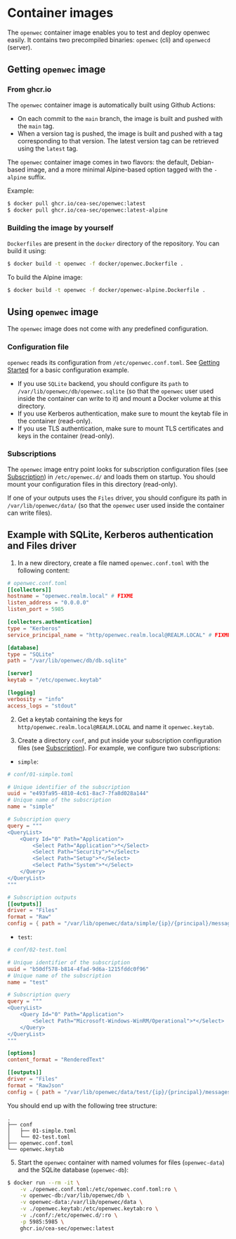 # Container images

The `openwec` container image enables you to test and deploy openwec easily. It contains two precompiled binaries: `openwec` (cli) and `openwecd` (server).

## Getting `openwec` image

### From ghcr.io

The `openwec` container image is automatically built using Github Actions:
- On each commit to the `main` branch, the image is built and pushed with the `main` tag.
- When a version tag is pushed, the image is built and pushed with a tag corresponding to that version. The latest version tag can be retrieved using the `latest` tag.

The `openwec` container image comes in two flavors: the default, Debian-based image, and a more minimal Alpine-based option tagged with the `-alpine` suffix.

Example:
```bash
$ docker pull ghcr.io/cea-sec/openwec:latest
$ docker pull ghcr.io/cea-sec/openwec:latest-alpine
```

### Building the image by yourself

`Dockerfiles` are present in the `docker` directory of the repository. You can build it using:

```bash
$ docker build -t openwec -f docker/openwec.Dockerfile .
```

To build the Alpine image:

```bash
$ docker build -t openwec -f docker/openwec-alpine.Dockerfile .
```

## Using `openwec` image

The `openwec` image does not come with any predefined configuration.

### Configuration file

`openwec` reads its configuration from `/etc/openwec.conf.toml`. See [Getting Started](getting_started.md) for a basic configuration example.

- If you use `SQLite` backend, you should configure its `path` to `/var/lib/openwec/db/openwec.sqlite` (so that the `openwec` user used inside the container can write to it) and mount a Docker volume at this directory.
- If you use Kerberos authentication, make sure to mount the keytab file in the container (read-only).
- If you use TLS authentication, make sure to mount TLS certificates and keys in the container (read-only).

### Subscriptions

The `openwec` image entry point looks for subscription configuration files (see [Subscription](subscription.md)) in `/etc/openwec.d/` and loads them on startup. You should mount your configuration files in this directory (read-only).

If one of your outputs uses the `Files` driver, you should configure its path in `/var/lib/openwec/data/` (so that the `openwec` user used inside the container can write files).

## Example with SQLite, Kerberos authentication and Files driver

1. In a new directory, create a file named `openwec.conf.toml` with the following content:
```toml
# openwec.conf.toml
[[collectors]]
hostname = "openwec.realm.local" # FIXME
listen_address = "0.0.0.0"
listen_port = 5985

[collectors.authentication]
type = "Kerberos"
service_principal_name = "http/openwec.realm.local@REALM.LOCAL" # FIXME

[database]
type = "SQLite"
path = "/var/lib/openwec/db/db.sqlite"

[server]
keytab = "/etc/openwec.keytab"

[logging]
verbosity = "info"
access_logs = "stdout"
```

2. Get a keytab containing the keys for `http/openwec.realm.local@REALM.LOCAL` and name it `openwec.keytab`.

3. Create a directory `conf`, and put inside your subscription configuration files (see [Subscription](subscription.md)). For example, we configure two subscriptions:
- `simple`:
```toml
# conf/01-simple.toml

# Unique identifier of the subscription
uuid = "e493fa95-4810-4c61-8ac7-7fa8d028a144"
# Unique name of the subscription
name = "simple"

# Subscription query
query = """
<QueryList>
    <Query Id="0" Path="Application">
        <Select Path="Application">*</Select>
        <Select Path="Security">*</Select>
        <Select Path="Setup">*</Select>
        <Select Path="System">*</Select>
    </Query>
</QueryList>
"""

# Subscription outputs
[[outputs]]
driver = "Files"
format = "Raw"
config = { path = "/var/lib/openwec/data/simple/{ip}/{principal}/messages" }
```
- `test`:
```toml
# conf/02-test.toml

# Unique identifier of the subscription
uuid = "b50df578-b814-4fad-9d6a-1215fddc0f96"
# Unique name of the subscription
name = "test"

# Subscription query
query = """
<QueryList>
    <Query Id="0" Path="Application">
        <Select Path="Microsoft-Windows-WinRM/Operational">*</Select>
    </Query>
</QueryList>
"""

[options]
content_format = "RenderedText"

[[outputs]]
driver = "Files"
format = "RawJson"
config = { path = "/var/lib/openwec/data/test/{ip}/{principal}/messages" }
```

You should end up with the following tree structure:
```
.
├── conf
│   ├── 01-simple.toml
│   └── 02-test.toml
├── openwec.conf.toml
└── openwec.keytab
```

5. Start the `openwec` container with named volumes for files (`openwec-data`) and the SQLite database (`openwec-db`):
```bash
$ docker run --rm -it \
    -v ./openwec.conf.toml:/etc/openwec.conf.toml:ro \
    -v openwec-db:/var/lib/openwec/db \
    -v openwec-data:/var/lib/openwec/data \
    -v ./openwec.keytab:/etc/openwec.keytab:ro \
    -v ./conf/:/etc/openwec.d/:ro \
    -p 5985:5985 \
    ghcr.io/cea-sec/openwec:latest
```
